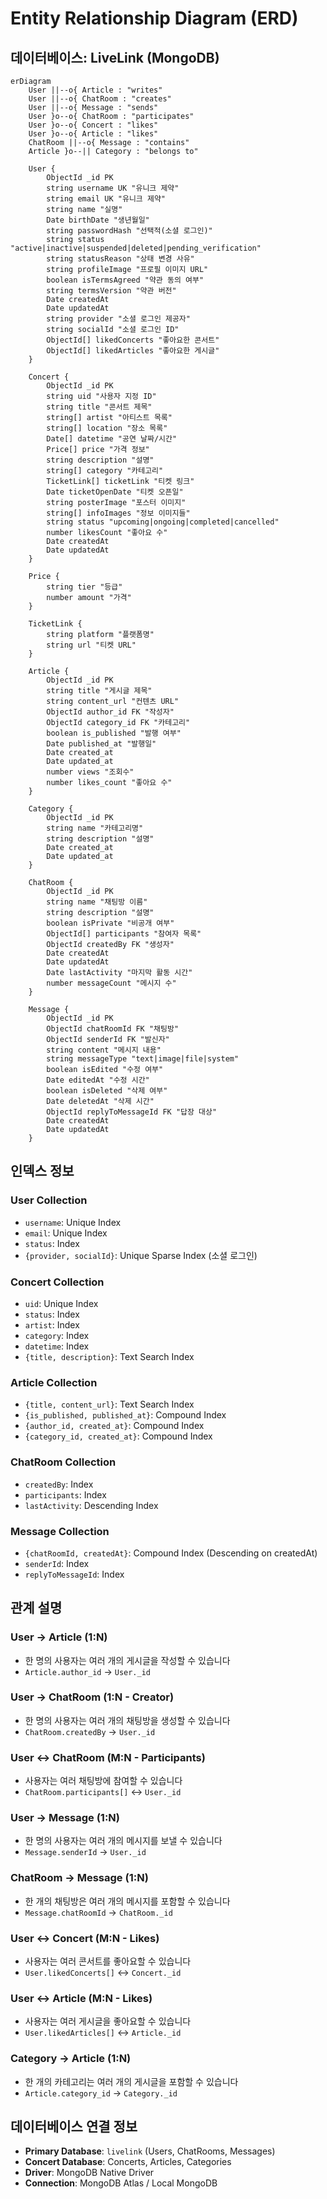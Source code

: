# Entity Relationship Diagram (ERD)

## 데이터베이스: LiveLink (MongoDB)

```mermaid
erDiagram
    User ||--o{ Article : "writes"
    User ||--o{ ChatRoom : "creates"
    User ||--o{ Message : "sends"
    User }o--o{ ChatRoom : "participates"
    User }o--o{ Concert : "likes"
    User }o--o{ Article : "likes"
    ChatRoom ||--o{ Message : "contains"
    Article }o--|| Category : "belongs to"

    User {
        ObjectId _id PK
        string username UK "유니크 제약"
        string email UK "유니크 제약"
        string name "실명"
        Date birthDate "생년월일"
        string passwordHash "선택적(소셜 로그인)"
        string status "active|inactive|suspended|deleted|pending_verification"
        string statusReason "상태 변경 사유"
        string profileImage "프로필 이미지 URL"
        boolean isTermsAgreed "약관 동의 여부"
        string termsVersion "약관 버전"
        Date createdAt
        Date updatedAt
        string provider "소셜 로그인 제공자"
        string socialId "소셜 로그인 ID"
        ObjectId[] likedConcerts "좋아요한 콘서트"
        ObjectId[] likedArticles "좋아요한 게시글"
    }

    Concert {
        ObjectId _id PK
        string uid "사용자 지정 ID"
        string title "콘서트 제목"
        string[] artist "아티스트 목록"
        string[] location "장소 목록"
        Date[] datetime "공연 날짜/시간"
        Price[] price "가격 정보"
        string description "설명"
        string[] category "카테고리"
        TicketLink[] ticketLink "티켓 링크"
        Date ticketOpenDate "티켓 오픈일"
        string posterImage "포스터 이미지"
        string[] infoImages "정보 이미지들"
        string status "upcoming|ongoing|completed|cancelled"
        number likesCount "좋아요 수"
        Date createdAt
        Date updatedAt
    }

    Price {
        string tier "등급"
        number amount "가격"
    }

    TicketLink {
        string platform "플랫폼명"
        string url "티켓 URL"
    }

    Article {
        ObjectId _id PK
        string title "게시글 제목"
        string content_url "컨텐츠 URL"
        ObjectId author_id FK "작성자"
        ObjectId category_id FK "카테고리"
        boolean is_published "발행 여부"
        Date published_at "발행일"
        Date created_at
        Date updated_at
        number views "조회수"
        number likes_count "좋아요 수"
    }

    Category {
        ObjectId _id PK
        string name "카테고리명"
        string description "설명"
        Date created_at
        Date updated_at
    }

    ChatRoom {
        ObjectId _id PK
        string name "채팅방 이름"
        string description "설명"
        boolean isPrivate "비공개 여부"
        ObjectId[] participants "참여자 목록"
        ObjectId createdBy FK "생성자"
        Date createdAt
        Date updatedAt
        Date lastActivity "마지막 활동 시간"
        number messageCount "메시지 수"
    }

    Message {
        ObjectId _id PK
        ObjectId chatRoomId FK "채팅방"
        ObjectId senderId FK "발신자"
        string content "메시지 내용"
        string messageType "text|image|file|system"
        boolean isEdited "수정 여부"
        Date editedAt "수정 시간"
        boolean isDeleted "삭제 여부"
        Date deletedAt "삭제 시간"
        ObjectId replyToMessageId FK "답장 대상"
        Date createdAt
        Date updatedAt
    }
```

## 인덱스 정보

### User Collection
- `username`: Unique Index
- `email`: Unique Index
- `status`: Index
- `{provider, socialId}`: Unique Sparse Index (소셜 로그인)

### Concert Collection
- `uid`: Unique Index
- `status`: Index
- `artist`: Index
- `category`: Index
- `datetime`: Index
- `{title, description}`: Text Search Index

### Article Collection
- `{title, content_url}`: Text Search Index
- `{is_published, published_at}`: Compound Index
- `{author_id, created_at}`: Compound Index
- `{category_id, created_at}`: Compound Index

### ChatRoom Collection
- `createdBy`: Index
- `participants`: Index
- `lastActivity`: Descending Index

### Message Collection
- `{chatRoomId, createdAt}`: Compound Index (Descending on createdAt)
- `senderId`: Index
- `replyToMessageId`: Index

## 관계 설명

### User → Article (1:N)
- 한 명의 사용자는 여러 개의 게시글을 작성할 수 있습니다
- `Article.author_id` → `User._id`

### User → ChatRoom (1:N - Creator)
- 한 명의 사용자는 여러 개의 채팅방을 생성할 수 있습니다
- `ChatRoom.createdBy` → `User._id`

### User ↔ ChatRoom (M:N - Participants)
- 사용자는 여러 채팅방에 참여할 수 있습니다
- `ChatRoom.participants[]` ↔ `User._id`

### User → Message (1:N)
- 한 명의 사용자는 여러 개의 메시지를 보낼 수 있습니다
- `Message.senderId` → `User._id`

### ChatRoom → Message (1:N)
- 한 개의 채팅방은 여러 개의 메시지를 포함할 수 있습니다
- `Message.chatRoomId` → `ChatRoom._id`

### User ↔ Concert (M:N - Likes)
- 사용자는 여러 콘서트를 좋아요할 수 있습니다
- `User.likedConcerts[]` ↔ `Concert._id`

### User ↔ Article (M:N - Likes)
- 사용자는 여러 게시글을 좋아요할 수 있습니다
- `User.likedArticles[]` ↔ `Article._id`

### Category → Article (1:N)
- 한 개의 카테고리는 여러 개의 게시글을 포함할 수 있습니다
- `Article.category_id` → `Category._id`

## 데이터베이스 연결 정보

- **Primary Database**: `livelink` (Users, ChatRooms, Messages)
- **Concert Database**: Concerts, Articles, Categories
- **Driver**: MongoDB Native Driver
- **Connection**: MongoDB Atlas / Local MongoDB
